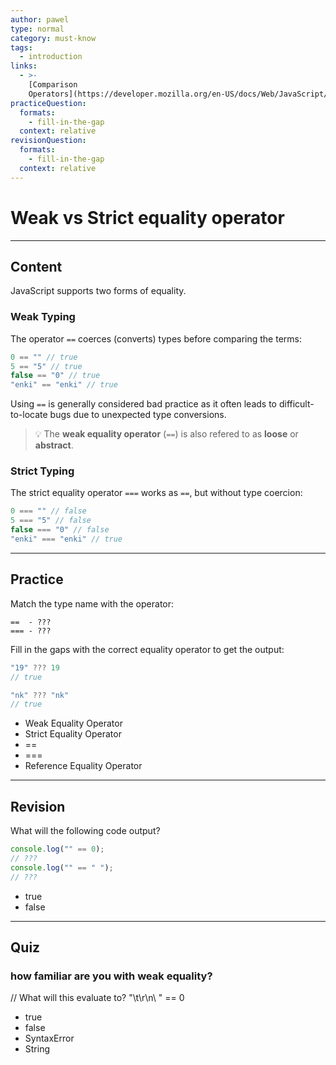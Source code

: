 ```yaml
---
author: pawel
type: normal
category: must-know
tags:
  - introduction
links:
  - >-
    [Comparison
    Operators](https://developer.mozilla.org/en-US/docs/Web/JavaScript/Reference/Operators/Comparison_Operators){website}
practiceQuestion:
  formats:
    - fill-in-the-gap
  context: relative
revisionQuestion:
  formats:
    - fill-in-the-gap
  context: relative
---
```


# Weak vs Strict equality operator


---

## Content

JavaScript supports two forms of equality.

### Weak Typing

The operator `==` coerces (converts) types before comparing the terms:

```js
0 == "" // true
5 == "5" // true
false == "0" // true
"enki" == "enki" // true
```

Using `==` is generally considered bad practice as it often leads to difficult-to-locate bugs due to unexpected type conversions.

> 💡 The **weak equality operator** (`==`) is also refered to as **loose** or **abstract**.

### Strict Typing

The strict equality operator `===` works as `==`, but without type coercion:

```js
0 === "" // false
5 === "5" // false
false === "0" // false
"enki" === "enki" // true
```


---

## Practice

Match the type name with the operator:

```plain-text
==  - ???
=== - ???
```

Fill in the gaps with the correct equality operator to get the output:

```js
"19" ??? 19
// true

"nk" ??? "nk"
// true
```

- Weak Equality Operator
- Strict Equality Operator
- ==
- ===
- Reference Equality Operator


---

## Revision

What will the following code output?

```javascript
console.log("" == 0);
// ???
console.log("" == " ");
// ???
```

- true
- false


---

## Quiz

### how familiar are you with weak equality?


// What will this evaluate to?
"\t\r\n\ " == 0

- true
- false
- SyntaxError
- String
